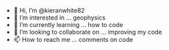 - 👋 Hi, I’m @kieranwhite82
- 👀 I’m interested in ... geophysics
- 🌱 I’m currently learning ... how to code
- 💞️ I’m looking to collaborate on ... improving my code
- 📫 How to reach me ... comments on code

<!---
kieranwhite82/kieranwhite82 is a ✨ special ✨ repository because its `README.md` (this file) appears on your GitHub profile.
You can click the Preview link to take a look at your changes.
--->
